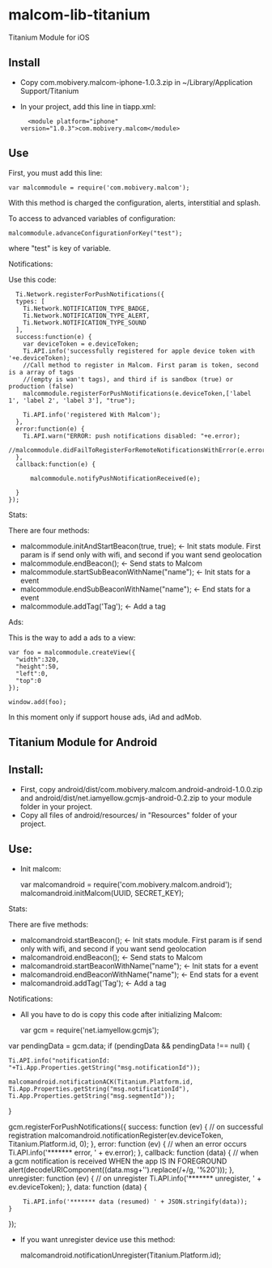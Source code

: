 malcom-lib-titanium
===================

Titanium Module for iOS

Install
-------

* Copy com.mobivery.malcom-iphone-1.0.3.zip in ~/Library/Application Support/Titanium
* In your project, add this line in tiapp.xml:

        <module platform="iphone" version="1.0.3">com.mobivery.malcom</module>
        
        
Use
---

First, you must add this line:

    var malcommodule = require('com.mobivery.malcom');
    
With this method is charged the configuration, alerts, interstitial and splash.

To access to advanced variables of configuration:

    malcommodule.advanceConfigurationForKey("test");
    
where "test" is key of variable.

Notifications:

Use this code:

      Ti.Network.registerForPushNotifications({
      types: [
        Ti.Network.NOTIFICATION_TYPE_BADGE,
        Ti.Network.NOTIFICATION_TYPE_ALERT,
        Ti.Network.NOTIFICATION_TYPE_SOUND
      ],
      success:function(e) {
        var deviceToken = e.deviceToken;
        Ti.API.info('successfully registered for apple device token with '+e.deviceToken);
        //Call method to register in Malcom. First param is token, second is a array of tags
        //(empty is wan't tags), and third if is sandbox (true) or production (false)
        malcommodule.registerForPushNotifications(e.deviceToken,['label 1', 'label 2', 'label 3'], "true");
  
        Ti.API.info('registered With Malcom');
      },
      error:function(e) {
        Ti.API.warn("ERROR: push notifications disabled: "+e.error);
        //malcommodule.didFailToRegisterForRemoteNotificationsWithError(e.error);
      },
      callback:function(e) {
      
          malcommodule.notifyPushNotificationReceived(e);
       
      }
    });


Stats:

There are four methods:

* malcommodule.initAndStartBeacon(true, true); <- Init stats module. First param is if send only with wifi, and second if you want send geolocation
* malcommodule.endBeacon(); <- Send stats to Malcom
* malcommodule.startSubBeaconWithName("name"); <- Init stats for a event
* malcommodule.endSubBeaconWithName("name"); <- End stats for a event
* malcommodule.addTag('Tag'); <- Add a tag
                          

Ads:

This is the way to add a ads to a view:

    var foo = malcommodule.createView({
      "width":320,
      "height":50, 
      "left":0,
      "top":0
    });
     
    window.add(foo);

In this moment only if support house ads, iAd and adMob.

Titanium Module for Android
--------------------------------------

Install:
--------

* First, copy android/dist/com.mobivery.malcom.android-android-1.0.0.zip and android/dist/net.iamyellow.gcmjs-android-0.2.zip to your module folder in your project.
* Copy all files of android/resources/ in "Resources" folder of your project.

Use:
------

* Init malcom:

	var malcomandroid = require('com.mobivery.malcom.android');
	malcomandroid.initMalcom(UUID, SECRET_KEY);
	
	
Stats:

There are five methods:

* malcomandroid.startBeacon(); <- Init stats module. First param is if send only with wifi, and second if you want send geolocation
* malcomandroid.endBeacon(); <- Send stats to Malcom
* malcomandroid.startBeaconWithName("name"); <- Init stats for a event
* malcomandroid.endBeaconWithName("name"); <- End stats for a event
* malcomandroid.addTag('Tag'); <- Add a tag

Notifications:

* All you have to do is copy this code after initializing Malcom:

	var gcm = require('net.iamyellow.gcmjs');

var pendingData = gcm.data;
if (pendingData && pendingData !== null) {
	
	Ti.API.info("notificationId: "+Ti.App.Properties.getString("msg.notificationId"));
	
	malcomandroid.notificationACK(Titanium.Platform.id, Ti.App.Properties.getString("msg.notificationId"), Ti.App.Properties.getString("msg.segmentId"));
	
}

gcm.registerForPushNotifications({
	success: function (ev) {
		// on successful registration
		malcomandroid.notificationRegister(ev.deviceToken, Titanium.Platform.id, 0);
	},
	error: function (ev) {
		// when an error occurs
		Ti.API.info('******* error, ' + ev.error);
	},
	callback: function (data) {
		// when a gcm notification is received WHEN the app IS IN FOREGROUND
			alert(decodeURIComponent((data.msg+'').replace(/\+/g, '%20')));
	},
	unregister: function (ev) {
		// on unregister 
		Ti.API.info('******* unregister, ' + ev.deviceToken);
	},
	data: function (data) {
		
		Ti.API.info('******* data (resumed) ' + JSON.stringify(data));
	}
});



* If you want unregister device use this method:

	malcomandroid.notificationUnregister(Titanium.Platform.id);
